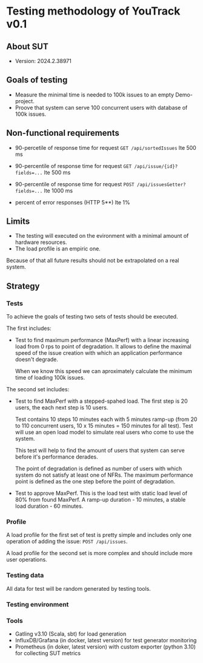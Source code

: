 # Testing methodology of YouTrack v0.1

## About SUT

- Version: 2024.2.38971

## Goals of testing

- Measure the minimal time is needed to 100k issues to an empty Demo-project.
- Proove that system can serve 100 concurrent users with database of 100k issues.

## Non-functional requirements

- 90-percetile of response time for request `GET /api/sortedIssues` lte 500 ms

- 90-percentile of response time for request `GET /api/issue/{id}?fields=...` lte 500 ms

- 90-percentile of response time for request `POST /api/issuesGetter?fields=...` lte 1000 ms

- percent of error responses (HTTP 5**) lte 1%

## Limits

- The testing will executed on the evironment with a minimal amount of hardware resources.
- The load profile is an empiric one.

Because of that all future results should not be extrapolated on a real system.

## Strategy

### Tests

To achieve the goals of testing two sets of tests should be executed.

The first includes:

- Test to find maximum performance (MaxPerf) with a linear increasing load from 0 rps to point of degradation. It allows to define the maximal speed of the issue creation with which an application performance doesn't degrade.

	When we know this speed we can aproximately calculate the minimum time of loading 100k issues.

The second set includes:

- Test to find MaxPerf with a stepped-spahed load. The first step is 20 users, the each next step is 10 users.

	Test contains 10 steps 10 minutes each with 5 minutes ramp-up (from 20 to 110 concurrent users, 10 x 15 minutes = 150 minutes for all test). Test will use an open load model to simulate real users who come to use the system.

 	This test will help to find the amount of users that system can serve before it's performance derades.

	The point of degradation is defined as number of users with which system do not satisfy at least one of NFRs. The maximum performance point is defined as the one step before the point of degradation.

- Test to approve MaxPerf. This is the load test with static load level of 80% from found MaxPerf. A ramp-up duration - 10 minutes, a stable load duration - 60 minutes.

### Profile

A load profile for the first set of test is pretty simple and includes only one operation of adding the issue: `POST /api/issues`.

A load profile for the second set is more complex and should include more user operations.

### Testing data

All data for test will be random generated by testing tools.

### Testing environment

### Tools

- Gatling v3.10 (Scala, sbt)  for load generation
- InfluxDB/Grafana (in docker, latest version) for test generator monitoring
- Prometheus (in doker, latest version) with custom exporter (python 3.10) for collecting SUT metrics
